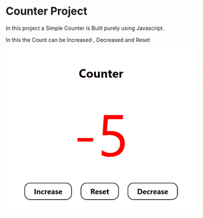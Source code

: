 # Counter Project

In this project a Simple Counter is Built purely using Javascript.

In this the Count can be Increased , Decreased and Reset


![GIF](https://github.com/Gaurav-Patil-10/Counter-Javascript/blob/main/misc/Animation.gif)